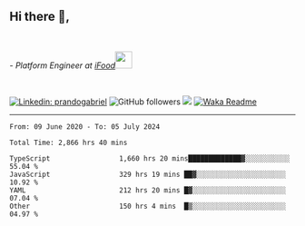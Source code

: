 <h2>Hi there  👋,</h2> </br>

<p><em>- Platform Engineer at <a href="https://www.ifood.com.br/">iFood</a><img src="https://media.giphy.com/media/WUlplcMpOCEmTGBtBW/giphy.gif" width="30"> 
</em></p></br>


[![Linkedin: prandogabriel](https://img.shields.io/badge/-prandogabriel-blue?style=flat-square&logo=Linkedin&logoColor=white&link=https://www.linkedin.com/in/prandogabriel/)](https://www.linkedin.com/in/prandogabriel)
![GitHub followers](https://img.shields.io/github/followers/prandogabriel?label=Follow&style=social)
![](https://visitor-badge.glitch.me/badge?page_id=prandogabriel.prandogabriel)
[![Waka Readme](https://github.com/prandogabriel/prandogabriel/actions/workflows/update-stats.yml.yml/badge.svg)](https://github.com/prandogabriel/prandogabriel/actions/workflows/update-stats.yml.yml)

---

<!--START_SECTION:waka-->

```golang
From: 09 June 2020 - To: 05 July 2024

Total Time: 2,866 hrs 40 mins

TypeScript                 1,660 hrs 20 mins█████████████▓░░░░░░░░░░░   55.04 %
JavaScript                 329 hrs 19 mins ██▓░░░░░░░░░░░░░░░░░░░░░░   10.92 %
YAML                       212 hrs 20 mins █▓░░░░░░░░░░░░░░░░░░░░░░░   07.04 %
Other                      150 hrs 4 mins  █▒░░░░░░░░░░░░░░░░░░░░░░░   04.97 %
```

<!--END_SECTION:waka-->
